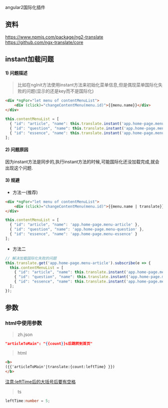 angular2国际化插件

## 资料
https://www.npmjs.com/package/ng2-translate  
https://github.com/ngx-translate/core  

## instant加载问题

#### 1) 问题描述

> 比如在ngInit方法使用instant方法来初始化菜单信息,但是偶现菜单国际化失败的问题(显示的还是key而不是国际化)

```html
<div *ngFor="let menu of contentMenuList">
    <div (click)="changeContentMenu(menu.id)">{{menu.name}}</div>
</div>
```

```ts
this.contentMenuList = [
  { "id": "article", "name": this.translate.instant('app.home-page.menu-article') },
  { "id": "question", "name": this.translate.instant('app.home-page.menu-question') },
  { "id": "essence", "name": this.translate.instant('app.home-page.menu-essence') }
];  
```

#### 2) 问题原因
因为instant方法是同步的,执行instant方法的时候,可能国际化还没加载完成,就会出现这个问题.

#### 3) 规避

- 方法一(推荐)

```html
<div *ngFor="let menu of contentMenuList">
    <div (click)="changeContentMenu(menu.id)">{{menu.name | translate}}</div>
</div>
```

```ts
this.contentMenuList = [
  { "id": "article", "name": 'app.home-page.menu-article' },
  { "id": "question", "name": 'app.home-page.menu-question' },
  { "id": "essence", "name": 'app.home-page.menu-essence' }
];  
```

- 方法二
```ts
// 解决加载国际化失败的问题
this.translate.get('app.home-page.menu-article').subscribe(e => {
  this.contentMenuList = [
    { "id": "article", "name": this.translate.instant('app.home-page.menu-article') },
    { "id": "question", "name": this.translate.instant('app.home-page.menu-question') },
    { "id": "essence", "name": this.translate.instant('app.home-page.menu-essence') }
  ];
});
```

## 参数

### html中使用参数

> zh.json
```zh.json
"articleToMain": "{{count}}s后跳转到首页"
```

> html
```html
<b>
({{'articleToMain'|translate:{count:leftTime} }})
</b>
```
[注意:leftTime后的大括号后要有空格](https://stackoverflow.com/a/46593334)

> ts
```ts
leftTime:number = 5;
```





